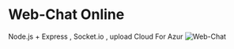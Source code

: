 # Web-Chat Online
 Node.js + Express , Socket.io , upload Cloud For Azur
![Web-Chat](https://user-images.githubusercontent.com/55133909/69814677-62c99e80-11fd-11ea-93d8-3743b3bb8e06.png)
